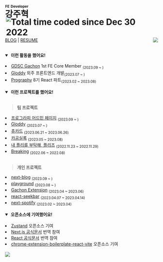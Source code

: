 
<h1>
    <ruby>강주혁<rp>(</rp><rt><sup>FE Developer</sup></rt><rp>)</rp></ruby>
    <a href="https://wakatime.com/@0f1d9f2a-fec5-4d7d-853d-26a2723da169"><img align="right" src="https://wakatime.com/badge/user/0f1d9f2a-fec5-4d7d-853d-26a2723da169.svg" alt="Total time coded since Dec 30 2022" /></a>
    <img align="right" src="https://hits.seeyoufarm.com/api/count/incr/badge.svg?url=https%3A%2F%2Fgithub.com%2Fkangju2000&count_bg=%2379C83D&title_bg=%23555555&icon=&icon_color=%23E7E7E7&title=hits&edge_flat=false"/>
    
</h1>

[BLOG](https://kangju.dev/) | [RESUME](https://www.figma.com/file/LMT3t6sHeIpzLrvQN8H4qS/%EA%B0%95%EC%A3%BC%ED%98%81-%EC%9D%B4%EB%A0%A5%EC%84%9C?type=design&node-id=1%3A2&t=xewMh9tjCEBSq9HG-1)



<br/>

<details open>

<summary>&nbsp;<b>이런 활동을 했어요!</b></summary>
<br />

<li><a href="https://github.com/GDSC-Gachon">GDSC Gachon</a> 1st FE Core Member <sub>(2023.09 ~ )</sub></li>
<li><a href="https://github.com/gloddy-dev">Gloddy</a> 외주 프론트엔드 개발<sub>(2023.07 ~ )</sub></li>
<li><a href="https://prography.org/">Prography</a> 8기 React 파트<sub>(2023.02 ~ 2023.08)</sub></li>

</details>

<br/>

<details open>

<summary>&nbsp;<b>이런 프로젝트를 했어요!</b></summary>
<br />

> <b>팀 프로젝트</b>

<li><a href="https://github.com/prography/pg-admin-frontend">프로그라피 어드민 페이지</a> <sub>(2023.09 ~ )</sub></li>
<li><a href="https://github.com/gloddy-dev/gloddy-client">Gloddy</a> <sub>(2023.07 ~ )</sub></li>
<li><a href="https://github.com/Sprint15th/chu_card-client">츄카드</a> <sub>(2023.06.21 ~ 2023.06.26)</sub></li>
<li><a href="https://github.com/kagong-sillok/kagong-sillok-client">카공실록</a> <sub>(2023.05 ~ 2023.08)</sub></li>
<li><a href="https://github.com/TEAM-PLZ/PLZ-front">내 플리를 부탁해, 플리즈</a> <sub>(2022.11.23 ~ 2022.11.29)</sub></li>
<li><a href="https://github.com/Breaking-Dope/breaking-frontend">Breaking</a> <sub>(2022.06 ~ 2022.08)</sub></li>


<br />

> <b>개인 프로젝트</b>

<li><a href="https://github.com/kangju2000/next-blog">next-blog</a> <sub>(2023.09 ~ )</sub></li>
<li><a href="https://github.com/kangju2000/playground">playground</a> <sub>(2023.08 ~ )</sub></li>
<li><a href="https://github.com/kangju2000/gachon-extension">Gachon Extension</a> <sub>(2023.04 ~ 2023.06)</sub></li>
<li><a href="https://github.com/kangju2000/react-seekbar">react-seekbar</a> <sub>(2023.04.07 ~ 2023.04.14)</sub></li>
<li><a href="https://github.com/kangju2000/next-spotify">next-spotify</a> <sub>(2023.02 ~ 2023.04)</sub></li>

</details>

<br />

<details open>

<summary>&nbsp;<b>오픈소스에 기여했어요!</b></summary>
<br />

<li><a href="https://github.com/pmndrs/zustand/pull/1969">Zustand</a> 오픈소스 기여</li>
<li><a href="https://github.com/Nextjs-kr/Nextjs.kr/pull/369">Next.js 공식문서</a> 번역 참여</li>
<li><a href="https://github.com/reactjs/ko.react.dev/pull/606">React 공식문서</a> 번역 참여</li>
<li><a href="https://github.com/Jonghakseo/chrome-extension-boilerplate-react-vite/pull/99">chrome-extension-boilerplate-react-vite</a> 오픈소스 기여</li>

</details>

<br />

<img src="https://github-readme-stats.vercel.app/api?username=kangju2000&show_icons=true&theme=dark" />

